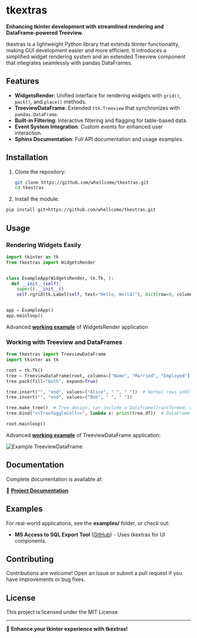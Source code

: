 # tkextras

**Enhancing tkinter development with streamlined rendering and DataFrame-powered Treeview.**

tkextras is a lightweight Python library that extends tkinter functionality, making GUI development easier and more
efficient. It introduces a simplified widget rendering system and an extended Treeview component that integrates
seamlessly with pandas DataFrames.

## Features

- **WidgetsRender**: Unified interface for rendering widgets with `grid()`, `pack()`, and `place()` methods.
- **TreeviewDataFrame**: Extended `ttk.Treeview` that synchronizes with `pandas.DataFrame`.
- **Built-in Filtering**: Interactive filtering and flagging for table-based data.
- **Event System Integration**: Custom events for enhanced user interaction.
- **Sphinx Documentation**: Full API documentation and usage examples.

## Installation

1. Clone the repository:
   ```bash
   git clone https://github.com/whellcome/tkextras.git
   cd tkextras
   ```

2. Install the module:

```sh
pip install git+https://github.com/whellcome/tkextras.git
```

## Usage

### Rendering Widgets Easily

```python
import tkinter as tk
from tkextras import WidgetsRender


class ExampleApp(WidgetsRender, tk.Tk, ):
  def __init__(self):
    super().__init__()
    self.rgrid(tk.Label(self, text="Hello, World!"), dict(row=0, column=0))


app = ExampleApp()
app.mainloop()
```
Advanced **[working example](examples/example_widgets_render.py)** of WidgetsRender application


### Working with Treeview and DataFrames

```python
from tkextras import TreeviewDataFrame
import tkinter as tk

root = tk.Tk()
tree = TreeviewDataFrame(root, columns=["Name", "Married", "Employed"], show='headings')
tree.pack(fill="both", expand=True)

tree.insert("", "end", values=("Alice", " ", " "))  # Normal rows addition
tree.insert("", "end", values=("Bob", " ", " "))

tree.make_tree()  # Tree design, can include a Dataframe(transformed, with identical columns) to loading
tree.bind("<<TreeToggleCell>>", lambda x: print(tree.df))  # DataFrame synchronization

root.mainloop()
```
Advanced **[working example](examples/example_treeview_dataframe.py)** of TreeviewDataFrame application:

![Example TreeviewDataFrame](https://raw.githubusercontent.com/whellcome/tkextras/4318f6286a884fd38f3a8827b05bf871910e6a30/example_treeview_dataframe.png)

## Documentation

Complete documentation is available at:

📖 **[Project Documentation](https://github.com/whellcome/tkextras/docs/html/index.html)**

## Examples

For real-world applications, see the **examples/** folder, or check out:

- **MS Access to SQL Export Tool** ([GitHub](https://github.com/whellcome/MSAccessToSQL)) - Uses tkextras for UI
  components.

## Contributing

Contributions are welcome! Open an issue or submit a pull request if you have improvements or bug fixes.

## License

This project is licensed under the MIT License.

---

🚀 **Enhance your tkinter experience with tkextras!**
